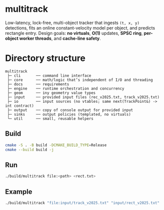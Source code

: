 # multitrack

Low-latency, lock-free, multi-object tracker that ingests `(t, x, y)` detections, fits an online constant-velocity model per object, and predicts rectangle entry.
Design goals: **no virtuals**, **O(1)** updates, **SPSC ring**, **per-object worker threads**, and **cache-line safety**.

# Directory structure

```
multitrack
 ├─ cli       ── command line interface
 ├─ core      ── math/logic that’s independent of I/O and threading
 ├─ docs      ── requirements
 ├─ engine    ── runtime orchestration and concurrency
 ├─ geom      ── iny geometry value types
 ├─ input     ── provided input files (rec_v2025.txt, track_v2025.txt)
 ├─ io        ── input sources (no vtables; same next(TrackPoint&) -> int contract)
 ├─ output    ── copy of console output for provided input
 ├─ sinks     ── output policies (templated, no virtuals)
 └─ util      ── small, reusable helpers
```

## Build
```bash
cmake -S . -B build -DCMAKE_BUILD_TYPE=Release
cmake --build build -j
```

## Run
```bash
./build/multitrack file:<path> <rect.txt>
```
## Example
```bash
./build/multitrack "file:input/track_v2025.txt" "input/rect_v2025.txt"
```
